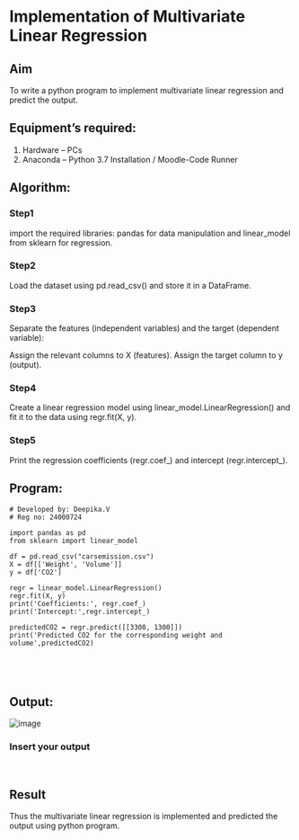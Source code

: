 # Implementation of Multivariate Linear Regression
## Aim
To write a python program to implement multivariate linear regression and predict the output.
## Equipment’s required:
1.	Hardware – PCs
2.	Anaconda – Python 3.7 Installation / Moodle-Code Runner
## Algorithm:
### Step1
import the required libraries: pandas for data manipulation and linear_model from sklearn for regression.

### Step2
Load the dataset using pd.read_csv() and store it in a DataFrame.

### Step3
Separate the features (independent variables) and the target (dependent variable):

Assign the relevant columns to X (features).
Assign the target column to y (output).

### Step4
Create a linear regression model using linear_model.LinearRegression() and fit it to the data using regr.fit(X, y).

### Step5
Print the regression coefficients (regr.coef_) and intercept (regr.intercept_).

## Program:
```
# Developed by: Deepika.V
# Reg no: 24000724

import pandas as pd
from sklearn import linear_model

df = pd.read_csv("carsemission.csv")
X = df[['Weight', 'Volume']]
y = df['CO2']

regr = linear_model.LinearRegression()
regr.fit(X, y)
print('Coefficients:', regr.coef_)
print('Intercept:',regr.intercept_)

predictedCO2 = regr.predict([[3300, 1300]])
print('Predicted CO2 for the corresponding weight and volume',predictedCO2)





```
## Output:
![image](https://github.com/user-attachments/assets/8c539a86-15d2-42e2-8f92-4b53b989b041)

### Insert your output

<br>

## Result
Thus the multivariate linear regression is implemented and predicted the output using python program.
